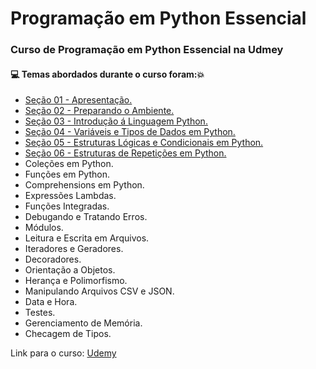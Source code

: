 # Programação em Python Essencial
### Curso de Programação em Python Essencial na Udmey
#### :computer: Temas abordados durante o curso foram::boom:
- [Seção 01 - Apresentação.](https://github.com/romulovieira777/Programacao_em_Python_Essencial/tree/master/Se%C3%A7%C3%A3o%2001%20-%20Apresenta%C3%A7%C3%A3o)
- [Seção 02 - Preparando o Ambiente.](https://github.com/romulovieira777/Programacao_em_Python_Essencial/tree/master/Se%C3%A7%C3%A3o%2002%20-%20Preparando%20o%20Ambiente)
- [Seção 03 - Introdução á Linguagem Python.](https://github.com/romulovieira777/Programacao_em_Python_Essencial/tree/master/Se%C3%A7%C3%A3o%2003%20-%20Introdu%C3%A7%C3%A3o%20%C3%A1%20Linguagem%20Python)
- [Seção 04 - Variáveis e Tipos de Dados em Python.](https://github.com/romulovieira777/Programacao_em_Python_Essencial/tree/master/Se%C3%A7%C3%A3o%2004%20-%20Vari%C3%A1veis%20e%20Tipos%20de%20Dados%20em%20Python)
- [Seção 05 - Estruturas Lógicas e Condicionais em Python.](https://github.com/romulovieira777/Programacao_em_Python_Essencial/tree/master/Se%C3%A7%C3%A3o%2005%20-%20Estruturas%20L%C3%B3gicas%20e%20Condicionais%20em%20Python)
- [Seção 06 - Estruturas de Repetições em Python.](https://github.com/romulovieira777/Programacao_em_Python_Essencial/tree/master/Se%C3%A7%C3%A3o%2006%20-%20Estruturas%20de%20Repeti%C3%A7%C3%A3o%20em%20Python)
- Coleções em Python.
- Funções em Python.
- Comprehensions em Python.
- Expressões Lambdas.
- Funções Integradas.
- Debugando e Tratando Erros.
- Módulos.
- Leitura e Escrita em Arquivos.
- Iteradores e Geradores.
- Decoradores.
- Orientação a Objetos.
- Herança e Polimorfismo.
- Manipulando Arquivos CSV e JSON.
- Data e Hora.
- Testes.
- Gerenciamento de Memória.
- Checagem de Tipos.

Link para o curso: [Udemy](https://www.udemy.com/course/curso-de-programacao-em-python-do-basico-ao-avancado/)
